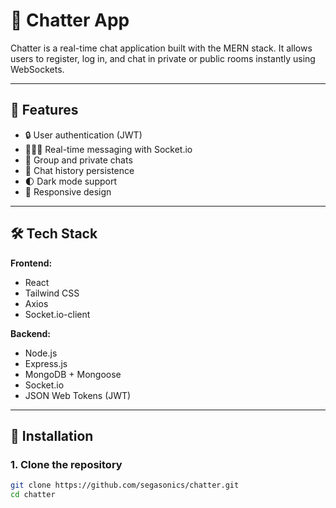 # 💬 Chatter App

Chatter is a real-time chat application built with the MERN stack. It allows users to register, log in, and chat in private or public rooms instantly using WebSockets.


---

## 🚀 Features

- 🔒 User authentication (JWT)
- 🧑‍🤝‍🧑 Real-time messaging with Socket.io
- 💬 Group and private chats
- 🧹 Chat history persistence
- 🌓 Dark mode support
- 📱 Responsive design

---

## 🛠 Tech Stack

**Frontend:**
- React
- Tailwind CSS
- Axios
- Socket.io-client

**Backend:**
- Node.js
- Express.js
- MongoDB + Mongoose
- Socket.io
- JSON Web Tokens (JWT)

---

## 🧪 Installation

### 1. Clone the repository
```bash
git clone https://github.com/segasonics/chatter.git
cd chatter
